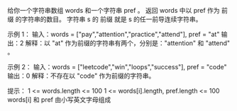 给你一个字符串数组 words 和一个字符串 pref 。
返回 words 中以 pref 作为 前缀 的字符串的数目。
字符串 s 的 前缀 就是 s 的任一前导连续字符串。

示例 1：
输入：words = ["pay","attention","practice","attend"], pref = "at"
输出：2
解释：以 "at" 作为前缀的字符串有两个，分别是："attention" 和 "attend" 。

示例 2：
输入：words = ["leetcode","win","loops","success"], pref = "code"
输出：0
解释：不存在以 "code" 作为前缀的字符串。

提示：
1 <= words.length <= 100
1 <= words[i].length, pref.length <= 100
words[i] 和 pref 由小写英文字母组成
